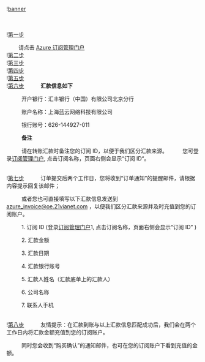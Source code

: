<properties
	pageTitle="标准预付费订阅：通过线下汇款方式续费指南-Azure在线业务 | Azure"
    description="标准预付费订阅：通过线下汇款方式续费指南"
    services=""
    documentationCenter=""
    authors=""
    manager=""
    editor=""
    tags=""/>


!<a id="azure-wire-transfer-pia-recharge_banner.jpg" href="//wacndevelop.blob.core.chinacloudapi.cn/marketing-resource/css/images/pricing/billing/azure-wire-transfer-pia-recharge/banner.jpg">banner</a>

<br />
<br />
!<a id="azure-wire-transfer-pia-recharge_1.jpg" href="//wacndevelop.blob.core.chinacloudapi.cn/marketing-resource/css/images/pricing/billing/azure-wire-transfer-pia-recharge/1.jpg">第一步</a>

&nbsp;&nbsp;&nbsp;&nbsp;&nbsp;&nbsp;&nbsp;&nbsp;请点击 <a id="azure-wire-transfer-pia-recharge_subcriptions" href="//account.windowsazure.cn/subcriptions">Azure 订阅管理门户</a>
<br />
!<a id="azure-wire-transfer-pia-recharge_2.jpg" href="//wacndevelop.blob.core.chinacloudapi.cn/marketing-resource/css/images/pricing/billing/azure-wire-transfer-pia-recharge/2.jpg">第二步</a>
<br />
!<a id="azure-wire-transfer-pia-recharge_3.jpg" href="//wacndevelop.blob.core.chinacloudapi.cn/marketing-resource/css/images/pricing/billing/azure-wire-transfer-pia-recharge/3.jpg">第三步</a>
<br />
!<a id="azure-wire-transfer-pia-recharge_4.jpg" href="//wacndevelop.blob.core.chinacloudapi.cn/marketing-resource/css/images/pricing/billing/azure-wire-transfer-pia-recharge/4.jpg">第四步</a>
<br />
!<a id="azure-wire-transfer-pia-recharge_5.jpg" href="//wacndevelop.blob.core.chinacloudapi.cn/marketing-resource/css/images/pricing/billing/azure-wire-transfer-pia-recharge/5.jpg">第五步</a>
<br />
!<a id="azure-wire-transfer-pia-recharge_6.jpg" href="//wacndevelop.blob.core.chinacloudapi.cn/marketing-resource/css/images/pricing/billing/azure-wire-transfer-pia-recharge/6.jpg">第六步</a>
&nbsp;&nbsp;&nbsp;&nbsp;&nbsp;&nbsp;&nbsp;&nbsp;&nbsp;&nbsp;**汇款信息如下**

&nbsp;&nbsp;&nbsp;&nbsp;&nbsp;&nbsp;&nbsp;&nbsp;&nbsp;&nbsp;开户银行：汇丰银行（中国）有限公司北京分行

&nbsp;&nbsp;&nbsp;&nbsp;&nbsp;&nbsp;&nbsp;&nbsp;&nbsp;&nbsp;账户名称：上海蓝云网络科技有限公司

&nbsp;&nbsp;&nbsp;&nbsp;&nbsp;&nbsp;&nbsp;&nbsp;&nbsp;&nbsp;银行账号：626-144927-011

&nbsp;&nbsp;&nbsp;&nbsp;&nbsp;&nbsp;&nbsp;&nbsp;&nbsp;&nbsp;**备注**

&nbsp;&nbsp;&nbsp;&nbsp;&nbsp;&nbsp;&nbsp;&nbsp;&nbsp;&nbsp;请在转账汇款时备注您的订阅 ID，以便于我们区分汇款来源。&nbsp;&nbsp;&nbsp;&nbsp;&nbsp;&nbsp;&nbsp;&nbsp;&nbsp;&nbsp;您可登录<a id="azure-wire-transfer-pia-recharge_subscriptions" href="//account.windowsazure.cn/subscriptions">订阅管理门户</a>, 点击订阅名称，页面右侧会显示“订阅 ID“。</span>

<br />
!<a id="azure-wire-transfer-pia-recharge_7.jpg" href="//wacndevelop.blob.core.chinacloudapi.cn/marketing-resource/css/images/pricing/billing/azure-wire-transfer-pia-recharge/7.jpg">第七步</a>
&nbsp;&nbsp;&nbsp;&nbsp;&nbsp;&nbsp;&nbsp;&nbsp;&nbsp;&nbsp;订单提交后两个工作日，您将收到“订单通知”的提醒邮件，请根据内容提示回复该邮件；

&nbsp;&nbsp;&nbsp;&nbsp;&nbsp;&nbsp;&nbsp;&nbsp;&nbsp;&nbsp;或者您也可直接填写以下汇款信息发送到 azure_invoice@oe.21vianet.com ，以便我们区分汇款来源并及时充值到您的订
阅账户。

&nbsp;&nbsp;&nbsp;&nbsp;&nbsp;&nbsp;&nbsp;&nbsp;&nbsp;&nbsp;1. 订阅 ID (登录<a id="azure-wire-transfer-pia-recharge_subscriptions-1" href="//account.windowsazure.cn/subscriptions">订阅管理门户</a>1, 点击订阅名称，页面右侧会显示“订阅 ID” )    

&nbsp;&nbsp;&nbsp;&nbsp;&nbsp;&nbsp;&nbsp;&nbsp;&nbsp;&nbsp;2. 汇款金额    

&nbsp;&nbsp;&nbsp;&nbsp;&nbsp;&nbsp;&nbsp;&nbsp;&nbsp;&nbsp;3. 汇款日期 

&nbsp;&nbsp;&nbsp;&nbsp;&nbsp;&nbsp;&nbsp;&nbsp;&nbsp;&nbsp;4. 汇款银行账号 

&nbsp;&nbsp;&nbsp;&nbsp;&nbsp;&nbsp;&nbsp;&nbsp;&nbsp;&nbsp;5. 汇款人姓名（汇款底单上的汇款人）

&nbsp;&nbsp;&nbsp;&nbsp;&nbsp;&nbsp;&nbsp;&nbsp;&nbsp;&nbsp;6. 公司名称  

&nbsp;&nbsp;&nbsp;&nbsp;&nbsp;&nbsp;&nbsp;&nbsp;&nbsp;&nbsp;7. 联系人手机  

<br />
!<a id="azure-wire-transfer-pia-recharge_8.jpg" href="//wacndevelop.blob.core.chinacloudapi.cn/marketing-resource/css/images/pricing/billing/azure-wire-transfer-pia-recharge/8.jpg">第八步</a>
&nbsp;&nbsp;&nbsp;&nbsp;&nbsp;&nbsp;&nbsp;&nbsp;&nbsp;&nbsp;友情提示：在汇款到账与以上汇款信息匹配成功后，我们会在两个工作日内将汇款金额充值到您的订阅账户。

&nbsp;&nbsp;&nbsp;&nbsp;&nbsp;&nbsp;&nbsp;&nbsp;&nbsp;&nbsp;同时您会收到“购买确认”的通知邮件，也可在您的订阅账户下看到充值的金额。


